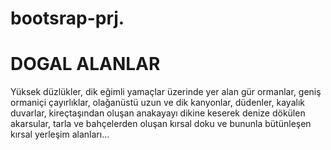 # bootsrap-prj.
<h1>DOGAL ALANLAR</h1>
<p>Yüksek düzlükler, dik eğimli yamaçlar üzerinde yer alan gür ormanlar, geniş ormaniçi çayırlıklar, olağanüstü uzun ve dik kanyonlar, düdenler, kayalık duvarlar, kireçtaşından oluşan anakayayı dikine keserek denize dökülen akarsular, tarla ve bahçelerden oluşan kırsal doku ve bununla bütünleşen kırsal yerleşim alanları… </p>
